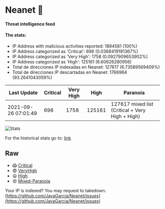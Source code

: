 # Neanet :hocho:
#### Threat intelligence feed
#### The stats:

- IP Address with malicious activities reported: 1894581 (100%)
- IP Address categorized as 'Critical':  698 (0.0368419191367%)
- IP Address categorized as 'Very High':  1758 (0.0927909653902%)
- IP Address categorized as 'High':  125161 (6.60626280956)
- Total de direcciones IP indexadas en Neanet:  127617 (6.73589569409%)
- Total de direcciones IP descartadas en Neanet:  1766964 (93.2641043059%)

| Last Update | Critical | Very High | High | Paranoia |
| --- | --- | --- | --- | --- |
| 2021-09-26 07:01:49 | 698 | 1758 | 125161 | 127617 mixed list (Critical + Very High + High)|

![Stats](https://docs.google.com/spreadsheets/d/e/2PACX-1vSnaNMIXVabIpDJjufMlzH7poXnshF3mgd8Is1g9ytUEzVsP5my4Trn8f-xkoLLQ38xpL3HtmUexLo6/pubchart?oid=501124687&format=image)

For the historical stats go to: [link](/stats.csv)
## Raw
- :scream: [Critical](https://raw.githubusercontent.com/JavaGarcia/Neanet/master/blacklists/neanet_critical.txt)
- :fearful: [VeryHigh](https://raw.githubusercontent.com/JavaGarcia/Neanet/master/blacklists/neanet_veryHigh.txtt)
- :frowning: [High](https://raw.githubusercontent.com/JavaGarcia/Neanet/master/blacklists/neanet_high.txt)
- :dizzy_face: [Mixed-Paranoia](https://raw.githubusercontent.com/JavaGarcia/Neanet/master/blacklists/neanet_all.txt)


Your IP is indexed? You may request to takedown. [https://github.com/JavaGarcia/Neanet/issues](https://github.com/JavaGarcia/Neanet/issues)









































































































































































































































































































































































































































































































































































































































































































































































































































































































































































































































































































































































































































































































































































































































































































































































































































































































































































































































































































































































































































































































































































































































































































































































































































































































































































































































































































































































































































































































































































































































































































































































































































































































































































































































































































































































































































































































































































































































































































































































































































































































































































































































































































































































































































































































































































































































































































































































































































































































































































































































































































































































































































































































































































































































































































































































































































































































































































































































































































































































































































































































































































































































































































































































































































































































































































































































































































































































































































































































































































































































































































































































































































































































































































































































































































































































































































































































































































































































































































































































































































































































































































































































































































































































































































































































































































































































































































































































































































































































































































































































































































































































































































